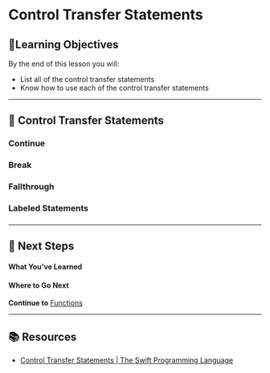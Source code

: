# Control Transfer Statements

## 🎯Learning Objectives
By the end of this lesson you will:
- List all of the control transfer statements
- Know how to use each of the control transfer statements

---

## 📖 Control Transfer Statements

### Continue

### Break

### Fallthrough

### Labeled Statements

### 
---

## 🛫  Next Steps

#### What You've Learned

#### Where to Go Next

**Continue to** [Functions](/Swift%20Fundamentals/04-Functions/01-function-basics.md)


---

## 📚 Resources
- [Control Transfer Statements | The Swift Programming Language](https://docs.swift.org/swift-book/documentation/the-swift-programming-language/controlflow#Control-Transfer-Statements)